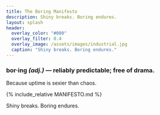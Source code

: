 ```yaml
---
title: The Boring Manifesto
description: Shiny breaks. Boring endures.
layout: splash
header:
  overlay_color: "#000"
  overlay_filter: 0.4
  overlay_image: /assets/images/industrial.jpg
  caption: "Shiny breaks. Boring endures."
---
```


### bor·ing *(adj.)* — **reliably predictable; free of drama.**
Because uptime is sexier than chaos.

{% include_relative MANIFESTO.md %}

Shiny breaks. Boring endures.

